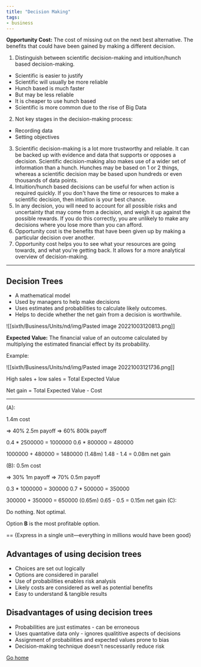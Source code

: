 ```yaml
---
title: "Decision Making"
tags:
- business
---
```


**Opportunity Cost:** The cost of missing out on the next best alternative. The benefits that could have been gained by making a different decision.

1) Distinguish between scientific decision-making and intuition/hunch based decision-making.
- Scientific is easier to justify
- Scientific will usually be more reliable
- Hunch based is much faster
- But may be less reliable
- It is cheaper to use hunch based
- Scientific is more common due to the rise of Big Data

2) Not key stages in the decision-making process:
- Recording data
- Setting objectives

3) Scientific decision-making is a lot more trustworthy and reliable. It can be backed up with  evidence and data that supports or opposes a decision. Scientific decision-making also makes use of a wider set of information than a hunch. Hunches may be based on 1 or 2 things, whereas a scientific decision may be based upon hundreds or even thousands of data points.
4) Intuition/hunch based decisions can be useful for when action is required quickly. If you don't have the time or resources to make a scientific decision, then intuition is your best chance.
5) In any decision, you will need to account for all possible risks and uncertainty that may come from a decision, and weigh it up against the possible rewards. If you do this correctly, you are unlikely to make any decisions where you lose more than you can afford.
6) Opportunity cost is the benefits that have been given up by making a particular decision over another.
7) Opportunity cost helps you to see what your resources are going towards, and what you're getting back. It allows for a more analytical overview of decision-making.

---

## Decision Trees

- A mathematical model
- Used by managers to help make decisions
- Uses estimates and probabilities to calculate likely outcomes.
- Helps to decide whether the net gain from a decision is worthwhile. 

![[sixth/Business/Units/nd/img/Pasted image 20221003120813.png]]

**Expected Value:** The financial value of an outcome calculated by multiplying the estimated financial effect by its probability.

Example:

![[sixth/Business/Units/nd/img/Pasted image 20221003121736.png]]

High sales + low sales = Total Expected Value

Net gain = Total Expected Value - Cost

---

(A):

1.4m cost

=> 40% 2.5m payoff
=> 60% 800k payoff

0.4 * 2500000 = 1000000
0.6 * 800000 = 480000

1000000 + 480000 = 1480000 (1.48m)
 1.48 - 1.4 = 0.08m net gain

(B):
 0.5m cost

=> 30% 1m payoff
=> 70% 0.5m payoff

0.3 * 1000000 = 300000
0.7 * 500000 = 350000


300000 + 350000 = 650000 (0.65m)
0.65 - 0.5 = 0.15m net gain
(C):

Do nothing. Not optimal.


Option **B** is the most profitable option.

== {Express in a single unit—everything in millions would have been good}

## Advantages of using decision trees
- Choices are set out logically
- Options are considered in parallel
- Use of probabilities enables risk analysis
- Likely costs are considered as well as potential benefits
- Easy to understand & tangible results

## Disadvantages of using decision trees
- Probabilities are just estimates - can be erroneous
- Uses quantative data only - ignores qualititive aspects of decisions
- Assignment of probabilities and expected values prone to bias
- Decision-making technique doesn't nescessarily reduce risk




[Go home](/)